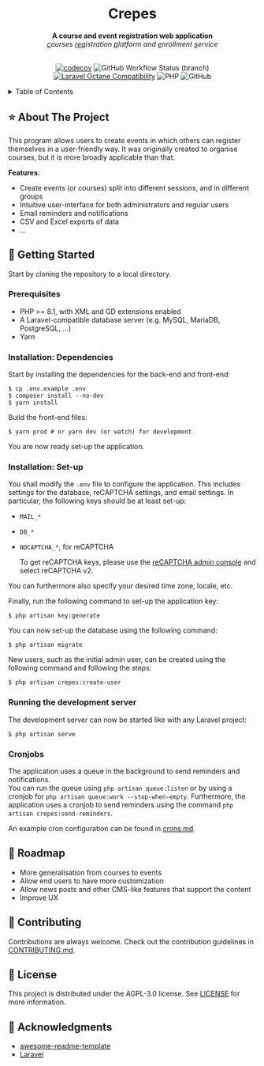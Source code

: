 <div align="center">
<h1>Crepes</h1>
<strong>A course and event registration web application</strong>
<br>
<em><ins>c</ins>ourses <ins>re</ins>gistration <ins>p</ins>latform and <ins>e</ins>nrollment <ins>s</ins>ervice</em>
<br><br>

[![codecov](https://img.shields.io/codecov/c/github/nielsdos/crepes?logo=codecov&style=for-the-badge&token=708N5Z15C5)](https://codecov.io/github/nielsdos/crepes)
![GitHub Workflow Status (branch)](https://img.shields.io/github/workflow/status/nielsdos/crepes/CI/main?style=for-the-badge)
[![Laravel Octane Compatibility](https://img.shields.io/badge/Laravel%20Octane-Compatible-success?style=for-the-badge&logo=laravel)](https://laravel.com/docs/9.x/octane#introduction)
![PHP](https://img.shields.io/badge/PHP%3E=8.1-777BB4?style=for-the-badge&logo=php&logoColor=white)
![GitHub](https://img.shields.io/github/license/nielsdos/crepes?style=for-the-badge)

</div>

<details>
  <summary>Table of Contents</summary>
  <ol>
    <li>
      <a href="#star-about-the-project">About The Project</a>
    </li>
    <li>
      <a href="#toolbox-getting-started">Getting Started</a>
      <ul>
        <li><a href="#prerequisites">Prerequisites</a></li>
        <li><a href="#installation-dependencies">Installation: Dependencies</a></li>
        <li><a href="#installation-set-up">Installation: Set-up</a></li>
        <li><a href="#running-the-development-server">Running the development server</a></li>
        <li><a href="#cronjobs">Cronjobs</a></li>
      </ul>
    </li>
    <li><a href="#compass-roadmap">Roadmap</a></li>
    <li><a href="#wave-contributing">Contributing</a></li>
    <li><a href="#scroll-license">License</a></li>
    <li><a href="#gem-acknowledgments">Acknowledgments</a></li>
  </ol>
</details>

## :star: About The Project

<!-- TODO: screenshot -->

This program allows users to create events in which others can register themselves in a user-friendly way.
It was originally created to organise courses, but it is more broadly applicable than that.

**Features**:
- Create events (or courses) split into different sessions, and in different groups
- Intuitive user-interface for both administrators and regular users
- Email reminders and notifications
- CSV and Excel exports of data
- ...

## :toolbox: Getting Started

Start by cloning the repository to a local directory.

### Prerequisites

* PHP >= 8.1, with XML and GD extensions enabled
* A Laravel-compatible database server (e.g. MySQL, MariaDB, PostgreSQL, ...)
* Yarn

### Installation: Dependencies

Start by installing the dependencies for the back-end and front-end:

```
$ cp .env.example .env
$ composer install --no-dev
$ yarn install
```

Build the front-end files:

```
$ yarn prod # or yarn dev (or watch) for development
```

You are now ready set-up the application.

### Installation: Set-up

You shall modify the `.env` file to configure the application. This includes settings for the database, reCAPTCHA settings, and email settings.
In particular, the following keys should be at least set-up:

- `MAIL_*`
- `DB_*`
- `NOCAPTCHA_*`, for reCAPTCHA

  To get reCAPTCHA keys, please use the [reCAPTCHA admin console](https://www.google.com/recaptcha/admin/create) and select reCAPTCHA v2.

You can furthermore also specify your desired time zone, locale, etc.

Finally, run the following command to set-up the application key:

```
$ php artisan key:generate
```

You can now set-up the database using the following command:

```
$ php artisan migrate
```

New users, such as the initial admin user, can be created using the following command and following the steps:

```
$ php artisan crepes:create-user
```

### Running the development server

The development server can now be started like with any Laravel project:

```
$ php artisan serve
```

### Cronjobs

The application uses a queue in the background to send reminders and notifications.
<br>
You can run the queue using `php artisan queue:listen` or by using a cronjob for `php artisan queue:work --stop-when-empty`.
Furthermore, the application uses a cronjob to send reminders using the command `php artisan crepes:send-reminders`.

An example cron configuration can be found in [crons.md](crons.md).

## :compass: Roadmap

- More generalisation from courses to events
- Allow end users to have more customization
- Allow news posts and other CMS-like features that support the content
- Improve UX

## :wave: Contributing

Contributions are always welcome. Check out the contribution guidelines in [CONTRIBUTING.md](CONTRIBUTING.md).

## :scroll: License

This project is distributed under the AGPL-3.0 license. See [LICENSE](LICENSE) for more information.

## :gem: Acknowledgments

 - [awesome-readme-template](https://github.com/Louis3797/awesome-readme-template/blob/main/README.md)
 - [Laravel](https://github.com/laravel/framework)
